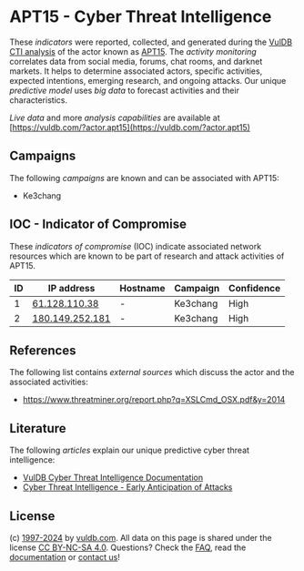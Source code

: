 # APT15 - Cyber Threat Intelligence

These _indicators_ were reported, collected, and generated during the [VulDB CTI analysis](https://vuldb.com/?kb.cti) of the actor known as [APT15](https://vuldb.com/?actor.apt15). The _activity monitoring_ correlates data from social media, forums, chat rooms, and darknet markets. It helps to determine associated actors, specific activities, expected intentions, emerging research, and ongoing attacks. Our unique _predictive model_ uses _big data_ to forecast activities and their characteristics.

_Live data_ and more _analysis capabilities_ are available at [https://vuldb.com/?actor.apt15](https://vuldb.com/?actor.apt15)

## Campaigns

The following _campaigns_ are known and can be associated with APT15:

* Ke3chang

## IOC - Indicator of Compromise

These _indicators of compromise_ (IOC) indicate associated network resources which are known to be part of research and attack activities of APT15.

ID | IP address | Hostname | Campaign | Confidence
-- | ---------- | -------- | -------- | ----------
1 | [61.128.110.38](https://vuldb.com/?ip.61.128.110.38) | - | Ke3chang | High
2 | [180.149.252.181](https://vuldb.com/?ip.180.149.252.181) | - | Ke3chang | High

## References

The following list contains _external sources_ which discuss the actor and the associated activities:

* https://www.threatminer.org/report.php?q=XSLCmd_OSX.pdf&y=2014

## Literature

The following _articles_ explain our unique predictive cyber threat intelligence:

* [VulDB Cyber Threat Intelligence Documentation](https://vuldb.com/?kb.cti)
* [Cyber Threat Intelligence - Early Anticipation of Attacks](https://www.scip.ch/en/?labs.20201022)

## License

(c) [1997-2024](https://vuldb.com/?kb.changelog) by [vuldb.com](https://vuldb.com/?kb.about). All data on this page is shared under the license [CC BY-NC-SA 4.0](https://creativecommons.org/licenses/by-nc-sa/4.0/). Questions? Check the [FAQ](https://vuldb.com/?kb.faq), read the [documentation](https://vuldb.com/?kb) or [contact us](https://vuldb.com/?contact)!

